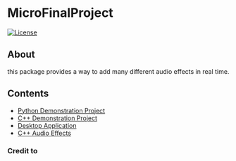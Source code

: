 # MicroFinalProject

[![License](https://img.shields.io/badge/License-Apache_2.0-blue.svg)](https://opensource.org/licenses/Apache-2.0)

## About

this package provides a way to add many different audio effects in real time. 

## Contents

- [Python Demonstration Project](Python/)
- [C++ Demonstration Project](C/)
- [Desktop Application](ElectronGUI/)
- [C++ Audio Effects](ElectronGUI/pa-module/)

### Credit to
